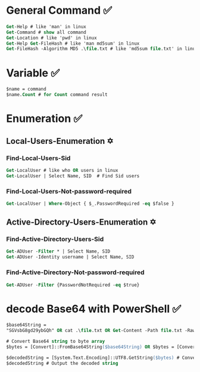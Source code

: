 # General Command ✅
```ps
Get-Help # like 'man' in linux
Get-Command # show all command
Get-Location # like 'pwd' in linux
Get-Help Get-FileHash # like 'man md5sum' in linux
Get-FileHash -Algorithm MD5 .\file.txt # like 'md5sum file.txt' in linux
```
# Variable ✅
```ps
$name = command 
$name.Count # for Count command result 
```
# Enumeration ✅
## Local-Users-Enumeration ✡️
### Find-Local-Users-Sid
```ps
Get-LocalUser # like who OR users in linux
Get-LocalUser | Select Name, SID  # Find Sid users 
```
### Find-Local-Users-Not-password-required
```ps
Get-LocalUser | Where-Object { $_.PasswordRequired -eq $false }
```

## Active-Directory-Users-Enumeration ✡️
### Find-Active-Directory-Users-Sid
```ps
Get-ADUser -Filter * | Select Name, SID
Get-ADUser -Identity username | Select Name, SID
```
### Find-Active-Directory-Not-password-required
```ps
Get-ADUser -Filter {PasswordNotRequired -eq $true}
```

# decode Base64 with PowerShell ✅
```ps
$base64String = 
"SGVsbG8gd29ybGQh" OR cat .\file.txt OR Get-Content -Path file.txt -Raw

# Convert Base64 string to byte array
$bytes = [Convert]::FromBase64String($base64String) OR $bytes = [Convert]::FromBase64String((cat file.txt)) 

$decodedString = [System.Text.Encoding]::UTF8.GetString($bytes) # Convert byte array to a plain text string
$decodedString # Output the decoded string
```
